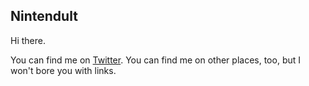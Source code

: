 ## Nintendult

Hi there.

You can find me on [Twitter](https://twitter.com/Nintendult). You can find me on other places, too, but I won't bore you with links.

